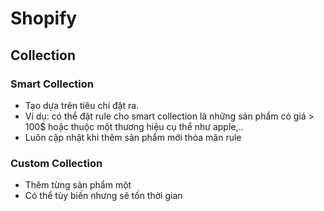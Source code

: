 # Shopify 
## Collection
### Smart Collection
- Tạo dựa trên tiêu chí đặt ra. 
- Ví dụ: có thể đặt rule cho smart collection là những sản phẩm có giá > 100$ hoặc thuộc một thương hiệu cụ thể như apple,.. 
- Luôn cập nhật khi thêm sản phẩm mới thỏa mãn rule

### Custom Collection
- Thêm từng sản phẩm một
- Có thể tùy biến nhưng sẽ tốn thời gian

